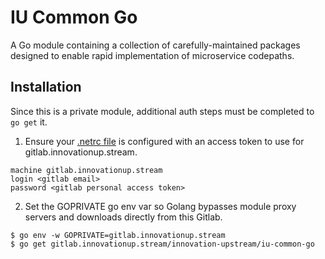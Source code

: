 # IU Common Go

A Go module containing a collection of carefully-maintained packages designed to enable rapid implementation of microservice codepaths.

## Installation

Since this is a private module, additional auth steps must be completed to `go get` it.

1. Ensure your [.netrc file](https://www.gnu.org/software/inetutils/manual/html_node/The-_002enetrc-file.html) is configured with an access token to use for gitlab.innovationup.stream.

```
machine gitlab.innovationup.stream
login <gitlab email>
password <gitlab personal access token>
```

2. Set the GOPRIVATE go env var so Golang bypasses module proxy servers and downloads directly from this Gitlab.

```shell
$ go env -w GOPRIVATE=gitlab.innovationup.stream
$ go get gitlab.innovationup.stream/innovation-upstream/iu-common-go
```
